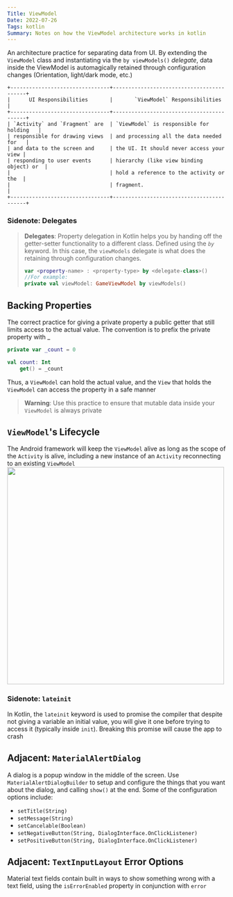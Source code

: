 ```yaml
---
Title: ViewModel
Date: 2022-07-26
Tags: kotlin
Summary: Notes on how the ViewModel architecture works in kotlin
---
```

An architecture practice for separating data from UI. By extending the `ViewModel` class and instantiating via the `by viewModels()` *delegate*, data inside the ViewModel is automagically retained through configuration changes (Orientation, light/dark mode, etc.)

```
+--------------------------------+------------------------------------------+
|      UI Responsibilities       |       `ViewModel` Responsibilities       |
+--------------------------------+------------------------------------------+
| `Activity` and `Fragment` are  | `ViewModel` is responsible for holding   |
| responsible for drawing views  | and processing all the data needed for   |
| and data to the screen and     | the UI. It should never access your view |
| responding to user events      | hierarchy (like view binding object) or  |
|                                | hold a reference to the activity or the  |
|                                | fragment.                                |
+--------------------------------+------------------------------------------+
```

### Sidenote: Delegates
> **Delegates**: Property delegation in Kotlin helps you by handing off the getter-setter functionality to a different class. Defined using the *`by`* keyword. In this case, the `viewModels` delegate is what does the retaining through configuration changes.
>```kotlin
> var <property-name> : <property-type> by <delegate-class>()
> //For example:
> private val viewModel: GameViewModel by viewModels()
>```

## Backing Properties
The correct practice for giving a private property a public getter that still limits access to the actual value. The convention is to prefix the private property with _
```kotlin
private var _count = 0

val count: Int
    get() = _count
```

Thus, a `ViewModel` can hold the actual value, and the `View` that holds the `ViewModel` can access the property in a safe manner

> **Warning**: Use this practice to ensure that mutable data inside your `ViewModel` is always private

## `ViewModel`'s Lifecycle
The Android framework will keep the `ViewModel` alive as long as the scope of the `Activity` is alive, including a new instance of an `Activity` reconnecting to an existing `ViewModel`
<img src="https://developer.android.com/static/codelabs/basic-android-kotlin-training-viewmodel/img/18e67dc79f89d8a.png" width="500" />

### Sidenote: `lateinit`
In Kotlin, the `lateinit` keyword is used to promise the compiler that despite not giving a variable an initial value, you will give it one before trying to access it (typically inside `init`). Breaking this promise will cause the app to crash

## Adjacent: `MaterialAlertDialog`
A dialog is a popup window in the middle of the screen. Use `MaterialAlertDialogBuilder` to setup and configure the things that you want about the dialog, and calling `show()` at the end. Some of the configuration options include:
- `setTitle(String)`
- `setMessage(String)`
- `setCancelable(Boolean)`
- `setNegativeButton(String, DialogInterface.OnClickListener)`
- `setPositiveButton(String, DialogInterface.OnClickListener)`

## Adjacent: `TextInputLayout` Error Options
Material text fields contain built in ways to show something wrong with a text field, using the `isErrorEnabled` property in conjunction with `error`